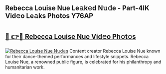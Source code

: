 ## Rebecca Louise Nue Le𝚊k𝚎d N𝚞𝚍e - Part-4IK Vid𝚎o Le𝚊ks Photos Y76AP

# <h2><a href="http://fb3lilq.evod.top/?m=Rebecca+Louise+Nue">🔗 👉🔴 Rebecca Louise Nue Vid𝚎o Ph𝚘t𝚘s</a></h2>

[![Rebecca Louise Nue N𝚞d𝚎s](https://i.imgur.com/8V9OHl7.gif)](http://fb3lilq.evod.top/?m=Rebecca+Louise+Nue)
Content creator Rebecca Louise Nue known for their dance-themed performances and lifestyle snippets. Rebecca Louise Nue, a renowned public figure, is celebrated for his philanthropy and humanitarian work. 
